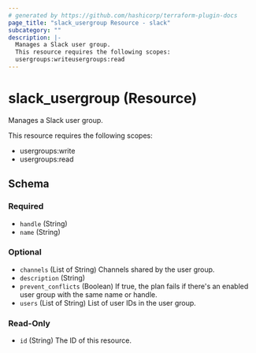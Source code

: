 ```yaml
---
# generated by https://github.com/hashicorp/terraform-plugin-docs
page_title: "slack_usergroup Resource - slack"
subcategory: ""
description: |-
  Manages a Slack user group.
  This resource requires the following scopes:
  usergroups:writeusergroups:read
---
```


# slack_usergroup (Resource)

Manages a Slack user group.

This resource requires the following scopes:

- usergroups:write
- usergroups:read



<!-- schema generated by tfplugindocs -->
## Schema

### Required

- `handle` (String)
- `name` (String)

### Optional

- `channels` (List of String) Channels shared by the user group.
- `description` (String)
- `prevent_conflicts` (Boolean) If true, the plan fails if there's an enabled user group with the same name or handle.
- `users` (List of String) List of user IDs in the user group.

### Read-Only

- `id` (String) The ID of this resource.

